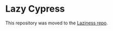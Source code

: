 # Lazy Cypress

This repository was moved to the [Laziness repo](https://github.com/leandrotk/laziness).
